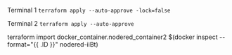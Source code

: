 Terminal 1
`terraform apply --auto-approve -lock=false`

Terminal 2
`terraform apply --auto-approve`


terraform import docker_container.nodered_container2  $(docker inspect --format="{{ .ID }}" nodered-iiBt)